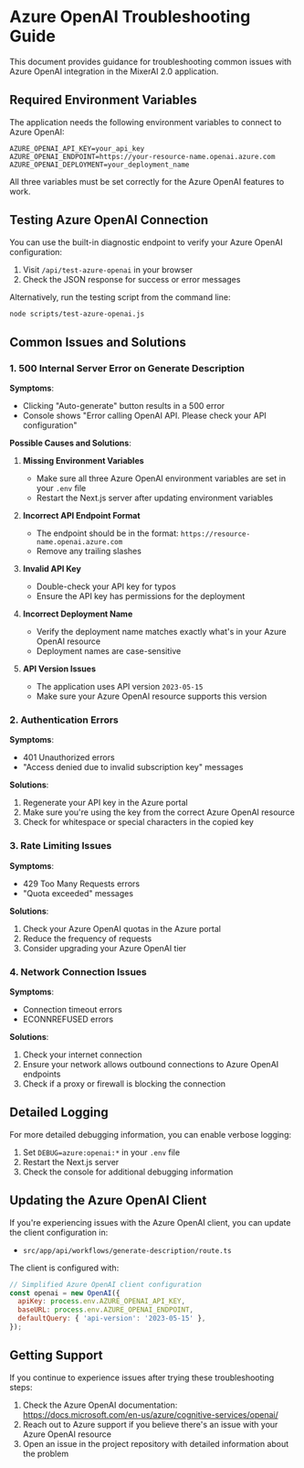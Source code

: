 # Azure OpenAI Troubleshooting Guide

This document provides guidance for troubleshooting common issues with Azure OpenAI integration in the MixerAI 2.0 application.

## Required Environment Variables

The application needs the following environment variables to connect to Azure OpenAI:

```
AZURE_OPENAI_API_KEY=your_api_key
AZURE_OPENAI_ENDPOINT=https://your-resource-name.openai.azure.com
AZURE_OPENAI_DEPLOYMENT=your_deployment_name
```

All three variables must be set correctly for the Azure OpenAI features to work.

## Testing Azure OpenAI Connection

You can use the built-in diagnostic endpoint to verify your Azure OpenAI configuration:

1. Visit `/api/test-azure-openai` in your browser
2. Check the JSON response for success or error messages

Alternatively, run the testing script from the command line:

```bash
node scripts/test-azure-openai.js
```

## Common Issues and Solutions

### 1. 500 Internal Server Error on Generate Description

**Symptoms**:
- Clicking "Auto-generate" button results in a 500 error
- Console shows "Error calling OpenAI API. Please check your API configuration"

**Possible Causes and Solutions**:

1. **Missing Environment Variables**
   - Make sure all three Azure OpenAI environment variables are set in your `.env` file
   - Restart the Next.js server after updating environment variables

2. **Incorrect API Endpoint Format**
   - The endpoint should be in the format: `https://resource-name.openai.azure.com`
   - Remove any trailing slashes

3. **Invalid API Key**
   - Double-check your API key for typos
   - Ensure the API key has permissions for the deployment

4. **Incorrect Deployment Name**
   - Verify the deployment name matches exactly what's in your Azure OpenAI resource
   - Deployment names are case-sensitive

5. **API Version Issues**
   - The application uses API version `2023-05-15`
   - Make sure your Azure OpenAI resource supports this version

### 2. Authentication Errors

**Symptoms**:
- 401 Unauthorized errors
- "Access denied due to invalid subscription key" messages

**Solutions**:
1. Regenerate your API key in the Azure portal
2. Make sure you're using the key from the correct Azure OpenAI resource
3. Check for whitespace or special characters in the copied key

### 3. Rate Limiting Issues

**Symptoms**:
- 429 Too Many Requests errors
- "Quota exceeded" messages

**Solutions**:
1. Check your Azure OpenAI quotas in the Azure portal
2. Reduce the frequency of requests
3. Consider upgrading your Azure OpenAI tier

### 4. Network Connection Issues

**Symptoms**:
- Connection timeout errors
- ECONNREFUSED errors

**Solutions**:
1. Check your internet connection
2. Ensure your network allows outbound connections to Azure OpenAI endpoints
3. Check if a proxy or firewall is blocking the connection

## Detailed Logging

For more detailed debugging information, you can enable verbose logging:

1. Set `DEBUG=azure:openai:*` in your `.env` file
2. Restart the Next.js server
3. Check the console for additional debugging information

## Updating the Azure OpenAI Client

If you're experiencing issues with the Azure OpenAI client, you can update the client configuration in:

- `src/app/api/workflows/generate-description/route.ts`

The client is configured with:

```javascript
// Simplified Azure OpenAI client configuration
const openai = new OpenAI({
  apiKey: process.env.AZURE_OPENAI_API_KEY,
  baseURL: process.env.AZURE_OPENAI_ENDPOINT,
  defaultQuery: { 'api-version': '2023-05-15' },
});
```

## Getting Support

If you continue to experience issues after trying these troubleshooting steps:

1. Check the Azure OpenAI documentation: https://docs.microsoft.com/en-us/azure/cognitive-services/openai/
2. Reach out to Azure support if you believe there's an issue with your Azure OpenAI resource
3. Open an issue in the project repository with detailed information about the problem 